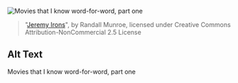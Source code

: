 ![Movies that I know word-for-word, part one](https://imgs.xkcd.com/comics/jeremy_irons.jpg)
> "[Jeremy Irons](https://xkcd.com/93/)", by Randall Munroe, licensed under Creative Commons Attribution-NonCommercial 2.5 License

## Alt Text
Movies that I know word-for-word, part one

